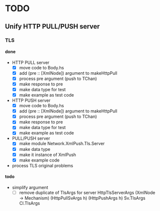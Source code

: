 TODO
====

Unify HTTP PULL/PUSH server
---------------------------

### TLS

#### done

* HTTP PULL server
	+ [x] move code to Body.hs
	+ [x] add (pre :: [XmlNode]) argument to makeHttpPull
	+ [x] process pre argument (push to TChan)
	+ [x] make response to pre
	+ [x] make data type for test
	+ [x] make example as test code
* HTTP PUSH server
	+ [x] move code to Body.hs
	+ [x] add (pre :: [XmlNode]) argument to makeHttpPull
	+ [x] process pre argument (push to TChan)
	+ [x] make response to pre
	+ [x] make data type for test
	+ [x] make example as test code
* PULL/PUSH server
	+ [x] make module Network.XmlPush.Tls.Server
	+ [x] make data type
	+ [x] make it instance of XmlPush
	+ [x] make example code
* process TLS original problems

#### todo

* simplify argument
	+ [ ] remove duplicate of TlsArgs for server
		HttpTlsServerArgs (XmlNode -> Mechanism)
			(HttpPullSvArgs h) (HttpPushArgs h)
			Sv.TlsArgs Cl.TlsArgs
